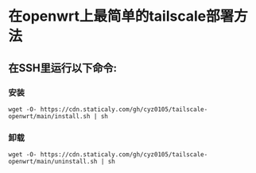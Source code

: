 # 在openwrt上最简单的tailscale部署方法
## 在SSH里运行以下命令:
### 安装
```wget -O- https://cdn.staticaly.com/gh/cyz0105/tailscale-openwrt/main/install.sh | sh```

### 卸载
```wget -O- https://cdn.staticaly.com/gh/cyz0105/tailscale-openwrt/main/uninstall.sh | sh```
